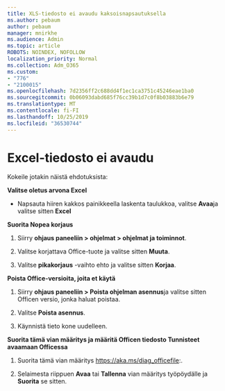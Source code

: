 ```yaml
---
title: XLS-tiedosto ei avaudu kaksoisnapsautuksella
ms.author: pebaum
author: pebaum
manager: mnirkhe
ms.audience: Admin
ms.topic: article
ROBOTS: NOINDEX, NOFOLLOW
localization_priority: Normal
ms.collection: Adm_O365
ms.custom:
- "776"
- "2100015"
ms.openlocfilehash: 7d2356ff2c688dd4f1ec1ca3751c45246eae1ba0
ms.sourcegitcommit: 0b06093dabd685f76cc39b1d7c0f8b03883b6e79
ms.translationtype: MT
ms.contentlocale: fi-FI
ms.lasthandoff: 10/25/2019
ms.locfileid: "36530744"
---
```

# <a name="excel-file-doesnt-open"></a>Excel-tiedosto ei avaudu

Kokeile jotakin näistä ehdotuksista:

**Valitse oletus arvona Excel**

* Napsauta hiiren kakkos painikkeella laskenta taulukkoa, valitse **Avaa**ja valitse sitten **Excel**

**Suorita Nopea korjaus**

1. Siirry **ohjaus paneeliin > ohjelmat > ohjelmat ja toiminnot**.

2. Valitse korjattava Office-tuote ja valitse sitten **Muuta**.

3. Valitse **pikakorjaus** -vaihto ehto ja valitse sitten **Korjaa**.

**Poista Office-versioita, joita et käytä**

1. Siirry **ohjaus paneeliin > Poista ohjelman asennus**ja valitse sitten Officen versio, jonka haluat poistaa.

2. Valitse **Poista asennus**.

3. Käynnistä tieto kone uudelleen.

**Suorita tämä vian määritys ja määritä Officen tiedosto Tunnisteet avaamaan Officessa**

1. Suorita tämä vian määritys https://aka.ms/diag_officefile:.

2. Selaimesta riippuen **Avaa** tai **Tallenna** vian määritys työpöydälle ja **Suorita** se sitten.
